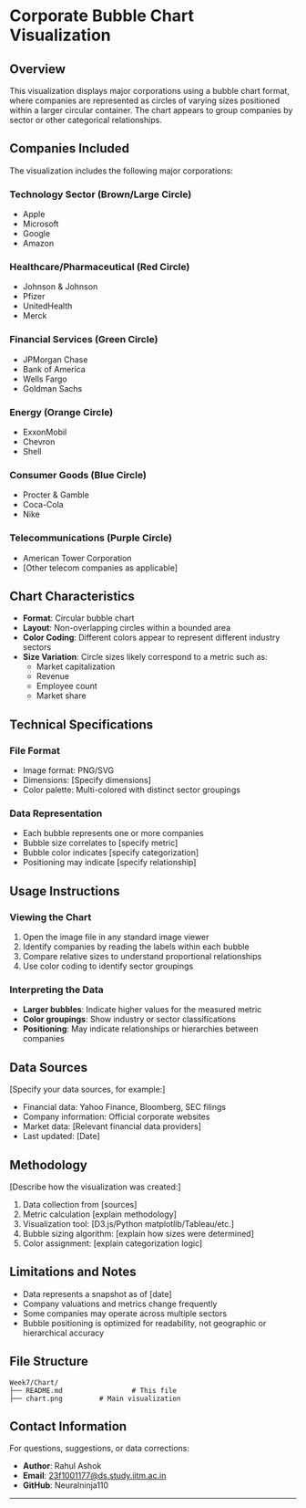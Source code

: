 # Corporate Bubble Chart Visualization

## Overview

This visualization displays major corporations using a bubble chart format, where companies are represented as circles of varying sizes positioned within a larger circular container. The chart appears to group companies by sector or other categorical relationships.

## Companies Included

The visualization includes the following major corporations:

### Technology Sector (Brown/Large Circle)
- Apple
- Microsoft  
- Google
- Amazon

### Healthcare/Pharmaceutical (Red Circle)
- Johnson & Johnson
- Pfizer
- UnitedHealth
- Merck

### Financial Services (Green Circle)
- JPMorgan Chase
- Bank of America
- Wells Fargo
- Goldman Sachs

### Energy (Orange Circle)
- ExxonMobil
- Chevron
- Shell

### Consumer Goods (Blue Circle)
- Procter & Gamble
- Coca-Cola
- Nike

### Telecommunications (Purple Circle)
- American Tower Corporation
- [Other telecom companies as applicable]

## Chart Characteristics

- **Format**: Circular bubble chart
- **Layout**: Non-overlapping circles within a bounded area
- **Color Coding**: Different colors appear to represent different industry sectors
- **Size Variation**: Circle sizes likely correspond to a metric such as:
  - Market capitalization
  - Revenue
  - Employee count
  - Market share

## Technical Specifications

### File Format
- Image format: PNG/SVG
- Dimensions: [Specify dimensions]
- Color palette: Multi-colored with distinct sector groupings

### Data Representation
- Each bubble represents one or more companies
- Bubble size correlates to [specify metric]
- Bubble color indicates [specify categorization]
- Positioning may indicate [specify relationship]

## Usage Instructions

### Viewing the Chart
1. Open the image file in any standard image viewer
2. Identify companies by reading the labels within each bubble
3. Compare relative sizes to understand proportional relationships
4. Use color coding to identify sector groupings

### Interpreting the Data
- **Larger bubbles**: Indicate higher values for the measured metric
- **Color groupings**: Show industry or sector classifications
- **Positioning**: May indicate relationships or hierarchies between companies

## Data Sources

[Specify your data sources, for example:]
- Financial data: Yahoo Finance, Bloomberg, SEC filings
- Company information: Official corporate websites
- Market data: [Relevant financial data providers]
- Last updated: [Date]

## Methodology

[Describe how the visualization was created:]
1. Data collection from [sources]
2. Metric calculation [explain methodology]
3. Visualization tool: [D3.js/Python matplotlib/Tableau/etc.]
4. Bubble sizing algorithm: [explain how sizes were determined]
5. Color assignment: [explain categorization logic]

## Limitations and Notes

- Data represents a snapshot as of [date]
- Company valuations and metrics change frequently
- Some companies may operate across multiple sectors
- Bubble positioning is optimized for readability, not geographic or hierarchical accuracy

## File Structure

```
Week7/Chart/
├── README.md                 # This file
├── chart.png         # Main visualization
```

## Contact Information

For questions, suggestions, or data corrections:
- **Author**: Rahul Ashok
- **Email**: 23f1001177@ds.study.iitm.ac.in
- **GitHub**: Neuralninja110

---